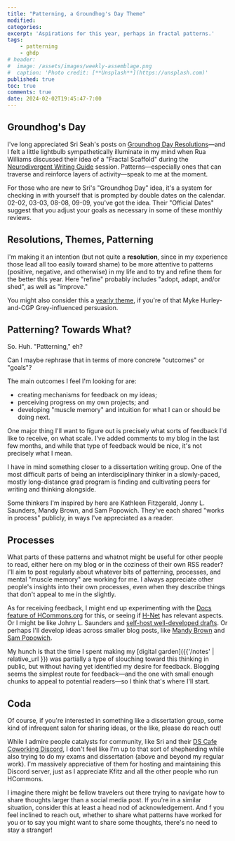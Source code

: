 ```yaml
---
title: "Patterning, a Groundhog's Day Theme"
modified:
categories:
excerpt: 'Aspirations for this year, perhaps in fractal patterns.'
tags:
    - patterning
    - ghdp
# header:
#  image: /assets/images/weekly-assemblage.png
#  caption: 'Photo credit: [**Unsplash**](https://unsplash.com)'
published: true 
toc: true
comments: true
date: 2024-02-02T19:45:47-7:00
---
```



## Groundhog's Day  

I've long appreciated Sri Seah's posts on [Groundhog Day Resolutions](https://dsriseah.com/ghdr/term/ghdr/)—and I felt a little lightbulb sympathetically illuminate in my mind when Rua Williams discussed their idea of a "Fractal Scaffold" during the [Neurodivergent Writing Guide](https://fractalecho.substack.com/p/a-neurodivergent-writing-guide) session. Patterns—especially ones that can traverse and reinforce layers of activity—speak to me at the moment.  

For those who are new to Sri's "Groundhog Day" idea, it's a system for checking in with yourself that is prompted by double dates on the calendar. 02-02, 03-03, 08-08, 09-09, you've got the idea. Their "Official Dates" suggest that you adjust your goals as necessary in some of these monthly reviews.  

## Resolutions, Themes, Patterning  

I'm making it an intention (but not quite a **resolution**, since in my experience those lead all too easily toward shame) to be more attentive to patterns (positive, negative, and otherwise) in my life and to try and refine them for the better this year. Here "refine" probably includes "adopt, adapt, and/or shed", as well as "improve."  

You might also consider this a [yearly theme](https://www.themesystem.com/), if you're of that Myke Hurley-and-CGP Grey-influenced persuasion.  

## Patterning? Towards What?

So. Huh. "Patterning," eh?   

Can I maybe rephrase that in terms of more concrete "outcomes" or "goals"?  

The main outcomes I feel I'm looking for are:  
- creating mechanisms for feedback on my ideas;  
- perceiving progress on my own projects; and  
- developing "muscle memory" and intuition for what I can or should be doing next.  

One major thing I'll want to figure out is precisely what sorts of feedback I'd like to receive, on what scale. I've added comments to my blog in the last few months, and while that type of feedback would be nice, it's not precisely what I mean.   

I have in mind something closer to a dissertation writing group. One of the most difficult parts of being an interdisciplinary thinker in a slowly-paced, mostly long-distance grad program is finding and cultivating peers for writing and thinking alongside.  

Some thinkers I'm inspired by here are Kathleen Fitzgerald, Jonny L. Saunders, Mandy Brown, and Sam Popowich. They've each shared "works in process" publicly, in ways I've appreciated as a reader.  

## Processes  

What parts of these patterns and whatnot might be useful for other people to read, either here on my blog or in the coziness of their own RSS reader? I'll aim to post regularly about whatever bits of patterning, processes, and mental "muscle memory" are working for me. I always appreciate other people's insights into their own processes, even when they describe things that don't appeal to me in the slightly.  

As for receiving feedback, I might end up experimenting with the [Docs feature of HCommons.org](https://support.hcommons.org/guides/groups/using-files-and-docs/) for this, or seeing if [H-Net](https://networks.h-net.org/) has relevant aspects. Or I might be like Johny L. Saunders and [self-host well-developed drafts](https://jon-e.net/infrastructure/). Or perhaps I'll develop ideas across smaller blog posts, like [Mandy Brown](https://aworkinglibrary.com/) and [Sam Popowich](https://www.spopowich.ca/blog).  

My hunch is that the time I spent making my [digital garden]({{'/notes' | relative_url }}) was partially a type of slouching toward this thinking in public, but without having yet identified my desire for feedback. Blogging seems the simplest route for feedback—and the one with small enough chunks to appeal to potential readers—so I think that's where I'll start.  

## Coda  

Of course, if you're interested in something like a dissertation group, some kind of infrequent salon for sharing ideas, or the like, please do reach out!  

While I admire people catalysts for community, like Sri and their [DS Cafe Coworking Discord](https://davidseah.com/virtual-coworking/), I don't feel like I'm up to that sort of shepherding while also trying to do my exams and dissertation (above and beyond my regular work). I'm massively appreciative of them for hosting and maintaining this Discord server, just as I appreciate Kfitz and all the other people who run HCommons.  

I imagine there might be fellow travelers out there trying to navigate how to share thoughts larger than a social media post. If you're in a similar situation, consider this at least a head nod of acknowledgement. And f you feel inclined to reach out, whether to share what patterns have worked for you or to say you might want to share some thoughts, there's no need to stay a stranger!  